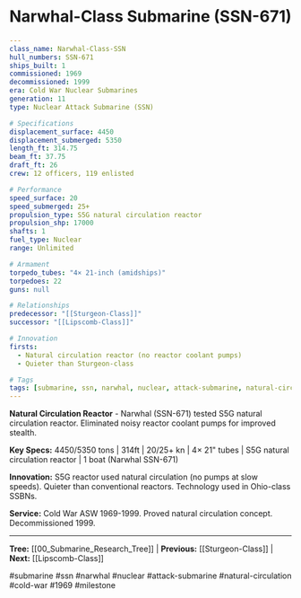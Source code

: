 # Narwhal-Class Submarine (SSN-671)

```yaml
---
class_name: Narwhal-Class-SSN
hull_numbers: SSN-671
ships_built: 1
commissioned: 1969
decommissioned: 1999
era: Cold War Nuclear Submarines
generation: 11
type: Nuclear Attack Submarine (SSN)

# Specifications
displacement_surface: 4450
displacement_submerged: 5350
length_ft: 314.75
beam_ft: 37.75
draft_ft: 26
crew: 12 officers, 119 enlisted

# Performance
speed_surface: 20
speed_submerged: 25+
propulsion_type: S5G natural circulation reactor
propulsion_shp: 17000
shafts: 1
fuel_type: Nuclear
range: Unlimited

# Armament
torpedo_tubes: "4× 21-inch (amidships)"
torpedoes: 22
guns: null

# Relationships
predecessor: "[[Sturgeon-Class]]"
successor: "[[Lipscomb-Class]]"

# Innovation
firsts:
  - Natural circulation reactor (no reactor coolant pumps)
  - Quieter than Sturgeon-class

# Tags
tags: [submarine, ssn, narwhal, nuclear, attack-submarine, natural-circulation, cold-war, 1969, milestone]
---
```

**Natural Circulation Reactor** - Narwhal (SSN-671) tested S5G natural circulation reactor. Eliminated noisy reactor coolant pumps for improved stealth.

**Key Specs:** 4450/5350 tons | 314ft | 20/25+ kn | 4× 21" tubes | S5G natural circulation reactor | 1 boat (Narwhal SSN-671)

**Innovation:** S5G reactor used natural circulation (no pumps at slow speeds). Quieter than conventional reactors. Technology used in Ohio-class SSBNs.

**Service:** Cold War ASW 1969-1999. Proved natural circulation concept. Decommissioned 1999.

---
**Tree:** [[00_Submarine_Research_Tree]] | **Previous:** [[Sturgeon-Class]] | **Next:** [[Lipscomb-Class]]

#submarine #ssn #narwhal #nuclear #attack-submarine #natural-circulation #cold-war #1969 #milestone
